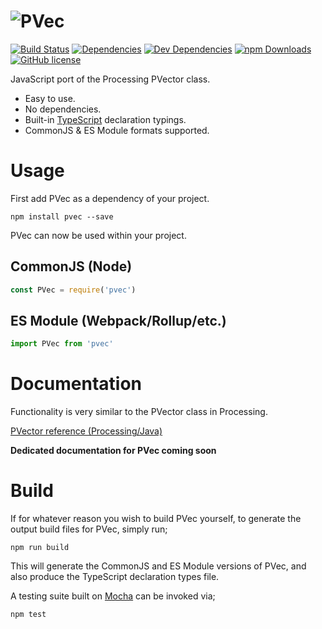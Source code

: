 # ![PVec](http://i.imgur.com/hlCBXkn.png)
[![Build Status](https://travis-ci.org/varbrad/pvec.svg?branch=master)](https://travis-ci.org/varbrad/pvec)
[![Dependencies](https://david-dm.org/varbrad/pvec/status.svg)](https://david-dm.org/varbrad/pvec)
[![Dev Dependencies](https://david-dm.org/varbrad/pvec/dev-status.svg)](https://david-dm.org/varbrad/pvec?type=dev)
[![npm Downloads](https://img.shields.io/npm/dm/pvec.svg)](https://www.npmjs.com/package/pvec)
[![GitHub license](https://img.shields.io/badge/license-MIT-blue.svg)](https://raw.githubusercontent.com/varbrad/pvec/master/LICENSE)

JavaScript port of the Processing PVector class.

* Easy to use.
* No dependencies.
* Built-in [TypeScript](https://github.com/Microsoft/TypeScript) declaration typings.
* CommonJS & ES Module formats supported.

# Usage
First add PVec as a dependency of your project.
````
npm install pvec --save
````

PVec can now be used within your project.

## CommonJS (Node)
````javascript
const PVec = require('pvec')
````

## ES Module (Webpack/Rollup/etc.)
````javascript
import PVec from 'pvec'
````

# Documentation
Functionality is very similar to the PVector class in Processing.

[PVector reference (Processing/Java)](https://processing.org/reference/PVector.html)

__Dedicated documentation for PVec coming soon__

# Build
If for whatever reason you wish to build PVec yourself, to generate the output build files for PVec, simply run;
````
npm run build
````

This will generate the CommonJS and ES Module versions of PVec, and also produce the TypeScript declaration types file.

A testing suite built on [Mocha](https://github.com/mochajs/mocha) can be invoked via;
````
npm test
````
